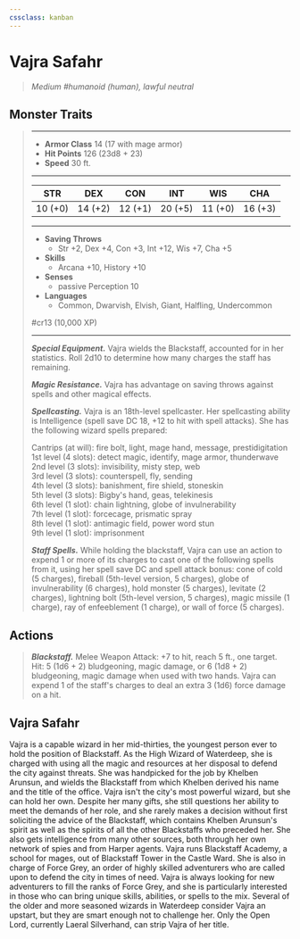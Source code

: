 ```yaml
---
cssclass: kanban
---
```


# Vajra Safahr
>*Medium #humanoid (human), lawful neutral*
## Monster Traits
>___
>- **Armor Class** 14 (17 with mage armor)
>- **Hit Points** 126 (23d8 + 23)
>- **Speed** 30 ft.
>___
>|STR|DEX|CON|INT|WIS|CHA|
>|:---:|:---:|:---:|:---:|:---:|:---:|
>|10 (+0)|14 (+2)|12 (+1)|20 (+5)|11 (+0)|16 (+3)|
>___
>- **Saving Throws**
>	 - Str +2, Dex +4, Con +3, Int +12, Wis +7, Cha +5
>- **Skills**
>	 - Arcana +10, History +10
>- **Senses**
>	 - passive Perception 10
>- **Languages**
>	 - Common, Dwarvish, Elvish, Giant, Halfling, Undercommon
>
> #cr13 (10,000 XP)
>___
>***Special Equipment.*** Vajra wields the Blackstaff, accounted for in her statistics. Roll 2d10 to determine how many charges the staff has remaining.  
>
>***Magic Resistance.*** Vajra has advantage on saving throws against spells and other magical effects.  
>
>***Spellcasting.*** Vajra is an 18th-level spellcaster. Her spellcasting ability is Intelligence (spell save DC 18, +12 to hit with spell attacks). She has the following wizard spells prepared:  
>
>Cantrips (at will): fire bolt, light, mage hand, message, prestidigitation  
>1st level (4 slots): detect magic, identify, mage armor, thunderwave  
>2nd level (3 slots): invisibility, misty step, web  
>3rd level (3 slots): counterspell, fly, sending  
>4th level (3 slots): banishment, fire shield, stoneskin  
>5th level (3 slots): Bigby's hand, geas, telekinesis  
>6th level (1 slot): chain lightning, globe of invulnerability  
>7th level (1 slot): forcecage, prismatic spray  
>8th level (1 slot): antimagic field, power word stun  
>9th level (1 slot): imprisonment  
>
>
>***Staff Spells.*** While holding the blackstaff, Vajra can use an action to expend 1 or more of its charges to cast one of the following spells from it, using her spell save DC and spell attack bonus: cone of cold (5 charges), fireball (5th-level version, 5 charges), globe of invulnerability (6 charges), hold monster (5 charges), levitate (2 charges), lightning bolt (5th-level version, 5 charges), magic missile (1 charge), ray of enfeeblement (1 charge), or wall of force (5 charges).  
>
## Actions
>***Blackstaff.*** Melee Weapon Attack: +7 to hit, reach 5 ft., one target. Hit: 5 (1d6 + 2) bludgeoning, magic damage, or 6 (1d8 + 2) bludgeoning, magic damage when used with two hands. Vajra can expend 1 of the staff's charges to deal an extra 3 (1d6) force damage on a hit.
## Vajra Safahr
Vajra is a capable wizard in her mid-thirties, the youngest person ever to hold the position of Blackstaff. As the High Wizard of Waterdeep, she is charged with using all the magic and resources at her disposal to defend the city against threats. She was handpicked for the job by Khelben Arunsun, and wields the Blackstaff from which Khelben derived his name and the title of the office. Vajra isn't the city's most powerful wizard, but she can hold her own. Despite her many gifts, she still questions her ability to meet the demands of her role, and she rarely makes a decision without first soliciting the advice of the Blackstaff, which contains Khelben Arunsun's spirit as well as the spirits of all the other Blackstaffs who preceded her. She also gets intelligence from many other sources, both through her own network of spies and from Harper agents.
Vajra runs Blackstaff Academy, a school for mages, out of Blackstaff Tower in the Castle Ward. She is also in charge of Force Grey, an order of highly skilled adventurers who are called upon to defend the city in times of need. Vajra is always looking for new adventurers to fill the ranks of Force Grey, and she is particularly interested in those who can bring unique skills, abilities, or spells to the mix.
Several of the older and more seasoned wizards in Waterdeep consider Vajra an upstart, but they are smart enough not to challenge her. Only the Open Lord, currently Laeral Silverhand, can strip Vajra of her title.